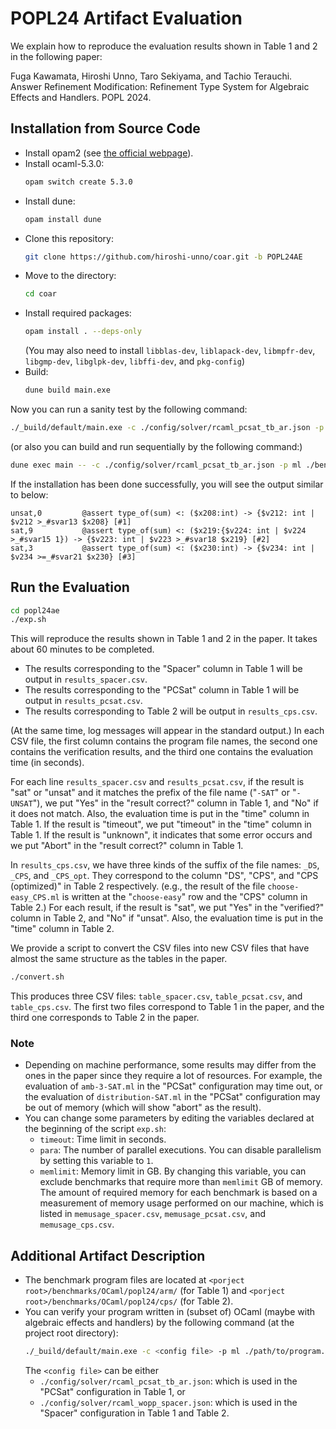 # POPL24 Artifact Evaluation

We explain how to reproduce the evaluation results shown in Table 1 and 2 in the following paper:

Fuga Kawamata, Hiroshi Unno, Taro Sekiyama, and Tachio Terauchi. Answer Refinement Modification: Refinement Type System for Algebraic Effects and Handlers. POPL 2024.

## Installation from Source Code

* Install opam2 (see [the official webpage](https://opam.ocaml.org/doc/Install.html)).
* Install ocaml-5.3.0:
  ```bash
  opam switch create 5.3.0
  ```
* Install dune:
  ```bash
  opam install dune
  ```
* Clone this repository:
  ```bash
  git clone https://github.com/hiroshi-unno/coar.git -b POPL24AE
  ```
* Move to the directory:
  ```bash
  cd coar
  ```
* Install required packages:
  ```bash
  opam install . --deps-only
  ```
  (You may also need to install `libblas-dev`, `liblapack-dev`, `libmpfr-dev`, `libgmp-dev`, `libglpk-dev`, `libffi-dev`, and `pkg-config`)
* Build:
  ```bash
  dune build main.exe
  ```

Now you can run a sanity test by the following command:
```bash
./_build/default/main.exe -c ./config/solver/rcaml_pcsat_tb_ar.json -p ml ./benchmarks/OCaml/safety/simple/sum.ml
```
(or also you can build and run sequentially by the following command:)
```bash
dune exec main -- -c ./config/solver/rcaml_pcsat_tb_ar.json -p ml ./benchmarks/OCaml/safety/simple/sum.ml
```
If the installation has been done successfully, you will see the output similar to below:
```
unsat,0         @assert type_of(sum) <: ($x208:int) -> {$v212: int | $v212 >_#svar13 $x208} [#1] 
sat,9           @assert type_of(sum) <: ($x219:{$v224: int | $v224 >_#svar15 1}) -> {$v223: int | $v223 >_#svar18 $x219} [#2] 
sat,3           @assert type_of(sum) <: ($x230:int) -> {$v234: int | $v234 >=_#svar21 $x230} [#3]
```

## Run the Evaluation
```bash
cd popl24ae
./exp.sh
```

This will reproduce the results shown in Table 1 and 2 in the paper. It takes about 60 minutes to be completed.

* The results corresponding to the "Spacer" column in Table 1 will be output in `results_spacer.csv`.
* The results corresponding to the "PCSat" column in Table 1 will be output in `results_pcsat.csv`.
* The results corresponding to Table 2 will be output in `results_cps.csv`.

(At the same time, log messages will appear in the standard output.) In each CSV file, the first column contains the program file names, the second one contains the verification results, and the third one contains the evaluation time (in seconds).

For each line `results_spacer.csv` and `results_pcsat.csv`, if the result is "sat" or "unsat" and it matches the prefix of the file name ("`-SAT`" or "`-UNSAT`"), we put "Yes" in the "result correct?" column in Table 1, and "No" if it does not match. Also, the evaluation time is put in the "time" column in Table 1. If the result is "timeout", we put "timeout" in the "time" column in Table 1. If the result is "unknown", it indicates that some error occurs and we put "Abort" in the "result correct?" column in Table 1.

In `results_cps.csv`, we have three kinds of the suffix of the file names: `_DS`, `_CPS`, and `_CPS_opt`. They correspond to the column "DS", "CPS", and "CPS (optimized)" in Table 2 respectively. (e.g., the result of the file `choose-easy_CPS.ml` is written at the "`choose-easy`" row and the "CPS" column in Table 2.) For each result, if the result is "sat", we put "Yes" in the "verified?" column in Table 2, and "No" if "unsat". Also, the evaluation time is put in the "time" column in Table 2.

We provide a script to convert the CSV files into new CSV files
that have almost the same structure as the tables in the paper.
```bash
./convert.sh
```
This produces three CSV files: `table_spacer.csv`, `table_pcsat.csv`, and `table_cps.csv`.
The first two files correspond to Table 1 in the paper,
and the third one corresponds to Table 2 in the paper.

### Note
- Depending on machine performance, some results may differ from the ones in the paper since they require a lot of resources. For example, the evaluation of `amb-3-SAT.ml` in the "PCSat" configuration may time out, or the evaluation of `distribution-SAT.ml` in the "PCSat" configuration may be out of memory (which will show "abort" as the result).
- You can change some parameters by editing the variables declared at the beginning of the script `exp.sh`:
  - `timeout`: Time limit in seconds.
  - `para`: The number of parallel executions. You can disable parallelism by setting this variable to `1`.
  - `memlimit`: Memory limit in GB. By changing this variable, you can exclude benchmarks that require more than `memlimit` GB of memory. The amount of required memory for each benchmark is based on a measurement of memory usage  performed on our machine, which is listed in `memusage_spacer.csv`, `memusage_pcsat.csv`, and `memusage_cps.csv`.

## Additional Artifact Description
- The benchmark program files are located at `<porject root>/benchmarks/OCaml/popl24/arm/` (for Table 1) and `<porject root>/benchmarks/OCaml/popl24/cps/` (for Table 2).
- You can verify your program written in (subset of) OCaml (maybe with algebraic effects and handlers) by the following command (at the project root directory):
  ```bash
  ./_build/default/main.exe -c <config file> -p ml ./path/to/program.ml
  ```
  The `<config file>` can be either
  - `./config/solver/rcaml_pcsat_tb_ar.json`: which is used in the "PCSat" configuration in Table 1, or
  - `./config/solver/rcaml_wopp_spacer.json`: which is used in the "Spacer" configuration in Table 1 and Table 2.